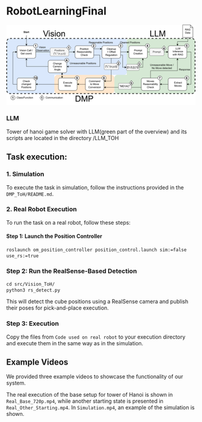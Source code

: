 # RobotLearningFinal
![Overview](Overview.png)

### LLM
Tower of hanoi game solver with LLM(green part of the overview) and its scripts are located in the directory /LLM_TOH

## Task execution:
### 1. Simulation

To execute the task in simulation, follow the instructions provided in the `DMP_ToH/README.md`.

### 2. Real Robot Execution

To run the task on a real robot, follow these steps:

#### Step 1: Launch the Position Controller

```
roslaunch om_position_controller position_control.launch sim:=false use_rs:=true
```

### Step 2: Run the RealSense-Based Detection

```
cd src/Vision_ToH/
python3 rs_detect.py
```
This will detect the cube positions using a RealSense camera and publish their poses for pick-and-place execution.
### Step 3: Execution

Copy the files from `Code used on real robot` to your execution directory and execute them in the same way as in the simulation.


## Example Videos

We provided three example videos to showcase the functionality of our system.

The real execution of the base setup for tower of Hanoi is shown in `Real_Base_720p.mp4`, while another starting state is presented in `Real_Other_Starting.mp4`.
In `Simulation.mp4`, an example of the simulation is shown.